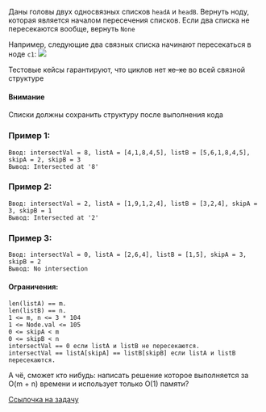 Даны головы двух односвязных списков `headA` и `headB`. Вернуть ноду, которая является началом пересечения списков. Если два списка не пересекаются вообще, вернуть `None`

Например, следующие два связных списка начинают пересекаться в ноде `c1`:
![](https://assets.leetcode.com/uploads/2021/03/05/160_statement.png)

Тестовые кейсы гарантируют, что циклов нет ~~хе-хе~~ во всей связной структуре 

#### Внимание

Списки должны сохранить структуру после выполнения кода

### Пример 1:

```
Ввод: intersectVal = 8, listA = [4,1,8,4,5], listB = [5,6,1,8,4,5], skipA = 2, skipB = 3
Вывод: Intersected at '8'
```
### Пример 2:

```
Ввод: intersectVal = 2, listA = [1,9,1,2,4], listB = [3,2,4], skipA = 3, skipB = 1
Вывод: Intersected at '2'
```
### Пример 3:

```
Ввод: intersectVal = 0, listA = [2,6,4], listB = [1,5], skipA = 3, skipB = 2
Вывод: No intersection
 ```

#### Ограничения:

```
len(listA) == m.
len(listB) == n.
1 <= m, n <= 3 * 104
1 <= Node.val <= 105
0 <= skipA < m
0 <= skipB < n
intersectVal == 0 если listA и listB не пересекаются.
intersectVal == listA[skipA] == listB[skipB] если listA и listB пересекаются.
 ```

А чё, сможет кто нибудь: написать решение которое выполняется за O(m + n) времени и использует только O(1) памяти?

[Ссылочка на задачу](https://leetcode.com/problems/intersection-of-two-linked-lists/)